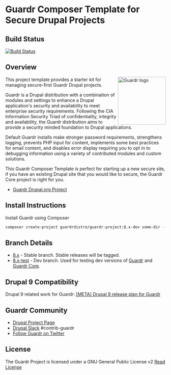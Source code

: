 # Guardr Composer Template for Secure Drupal Projects

## Build Status

[![Build Status](https://travis-ci.com/guardrdistro/guardr-project.svg?branch=8.x)](https://travis-ci.com/guardrdistro/guardr-project)

## Overview

[<img src="https://www.drupal.org/files/styles/grid-3-2x/public/project-images/Guardr%20Logo-Vertical-Default.png"
     alt="Guardr logo" align="right" width="150px" />](https://www.drupal.org/project/guardr)

This project template provides a starter kit for managing secure-first Guardr
Drupal projects.

Guardr is a Drupal distribution with a combination of modules and settings to
enhance a Drupal application's security and availability to meet enterprise
security requirements. Following the CIA Information Security Triad of
confidentiality, integrity and availability, the Guardr distribution aims to
provide a security minded foundation to Drupal applications.

Default Guardr installs make stronger password requirements, strengthens
logging, prevents PHP input for content, implements some best practices for
email content, and disables error display requiring you to opt in to debugging
information using a variety of contributed modules and custom solutions.

This Guardr Composer Template is perfect for starting up a new secure site, if
you have an existing Drupal site that you would like to secure, the Guardr Core
project is right for you.

* [Guardr Drupal.org Project](https://www.drupal.org/project/guardr_core)

## Install Instructions

Install Guardr using Composer

```bash
composer create-project guardrdistro/guardr-project:8.x-dev some-dir --no-interaction
```

## Branch Details

* [8.x](https://github.com/guardrdistro/guardr-project/tree/8.x) - Stable branch. Stable releases will be tagged.
* [8.x-test](https://github.com/guardrdistro/guardr-project/tree/8.x-test) - Dev branch. Used for testing dev versions of [Guardr](https://www.drupal.org/project/guardr) and [Guardr Core](https://www.drupal.org/project/guardr_core).

## Drupal 9 Compatibility

Drupal 9 related work for Guardr: [[META] Drupal 9 release plan for Guardr](https://www.drupal.org/project/guardr/issues/3107871)

## Guardr Community

* [Drupal Project Page](https://www.drupal.org/project/guardr)
* [Drupal Slack](https://www.drupal.org/slack) #contrib-guardr
* [Follow Guardr on Twitter](http://twitter.com/guardrproject)

## License

The Guardr Project is licensed under a GNU General Public License v2
[Read License](http://www.gnu.org/licenses/old-licenses/gpl-2.0.html)
